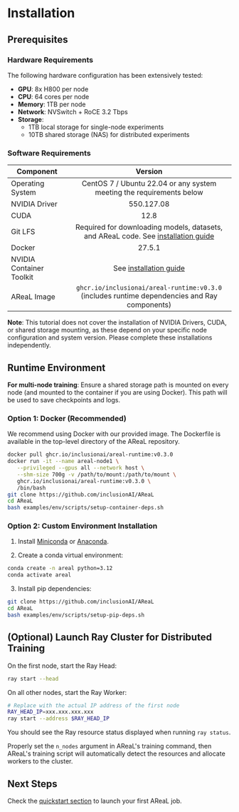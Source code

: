 # Installation

## Prerequisites

### Hardware Requirements

The following hardware configuration has been extensively tested:

- **GPU**: 8x H800 per node
- **CPU**: 64 cores per node
- **Memory**: 1TB per node
- **Network**: NVSwitch + RoCE 3.2 Tbps
- **Storage**: 
  - 1TB local storage for single-node experiments
  - 10TB shared storage (NAS) for distributed experiments

### Software Requirements

| Component | Version |
|---|:---:|
| Operating System | CentOS 7 / Ubuntu 22.04 or any system meeting the requirements below |
| NVIDIA Driver | 550.127.08 |
| CUDA | 12.8 |
| Git LFS | Required for downloading models, datasets, and AReaL code. See [installation guide](https://docs.github.com/en/repositories/working-with-files/managing-large-files/installing-git-large-file-storage) |
| Docker | 27.5.1 |
| NVIDIA Container Toolkit | See [installation guide](https://docs.nvidia.com/datacenter/cloud-native/container-toolkit/latest/install-guide.html) |
| AReaL Image | `ghcr.io/inclusionai/areal-runtime:v0.3.0` (includes runtime dependencies and Ray components) |

**Note**: This tutorial does not cover the installation of NVIDIA Drivers, CUDA, or shared storage mounting, as these depend on your specific node configuration and system version. Please complete these installations independently.

## Runtime Environment

**For multi-node training**: Ensure a shared storage path is mounted on every node (and mounted to the container if you are using Docker). This path will be used to save checkpoints and logs.

### Option 1: Docker (Recommended)

We recommend using Docker with our provided image. The Dockerfile is available in the top-level directory of the AReaL repository.

```bash
docker pull ghcr.io/inclusionai/areal-runtime:v0.3.0
docker run -it --name areal-node1 \
   --privileged --gpus all --network host \
   --shm-size 700g -v /path/to/mount:/path/to/mount \
   ghcr.io/inclusionai/areal-runtime:v0.3.0 \
   /bin/bash
git clone https://github.com/inclusionAI/AReaL
cd AReaL
bash examples/env/scripts/setup-container-deps.sh
```

### Option 2: Custom Environment Installation

1. Install [Miniconda](https://www.anaconda.com/docs/getting-started/miniconda/install) or [Anaconda](https://www.anaconda.com/docs/getting-started/anaconda/install).

2. Create a conda virtual environment:

```bash
conda create -n areal python=3.12
conda activate areal
```

3. Install pip dependencies:

```bash
git clone https://github.com/inclusionAI/AReaL
cd AReaL
bash examples/env/scripts/setup-pip-deps.sh
```

## (Optional) Launch Ray Cluster for Distributed Training

On the first node, start the Ray Head:

```bash
ray start --head
```

On all other nodes, start the Ray Worker:

```bash
# Replace with the actual IP address of the first node
RAY_HEAD_IP=xxx.xxx.xxx.xxx
ray start --address $RAY_HEAD_IP
```

You should see the Ray resource status displayed when running `ray status`.

Properly set the `n_nodes` argument in AReaL's training command, then AReaL's training script will automatically detect the resources and allocate workers to the cluster.

## Next Steps

Check the [quickstart section](quickstart.md) to launch your first AReaL job.